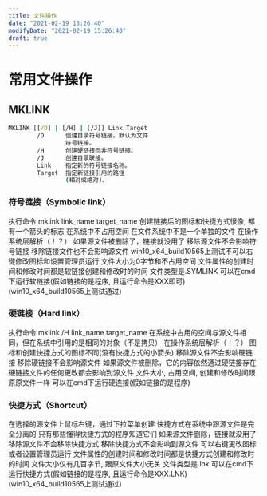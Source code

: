 ```yaml
---
title: 文件操作
date: "2021-02-19 15:26:40"
modifyDate: "2021-02-19 15:26:40"
draft: true
---
```

# 常用文件操作

## MKLINK

```cmd
MKLINK [[/D] | [/H] | [/J]] Link Target
        /D      创建目录符号链接。默认为文件
                符号链接。
        /H      创建硬链接而非符号链接。
        /J      创建目录联接。
        Link    指定新的符号链接名称。
        Target  指定新链接引用的路径
                (相对或绝对)。
```

### 符号链接（Symbolic link）

执行命令 mklink link_name target_name
创建链接后的图标和快捷方式很像, 都有一个箭头的标志
在系统中不占用空间
在文件系统中不是一个单独的文件
在操作系统层解析（！？）
如果源文件被删除了，链接就没用了
移除源文件不会影响符号链接
移除链接文件也不会影响源文件
win10_x64_build10565上测试不可以右键修改图标和设置管理员运行
文件大小为0字节和不占用空间
文件属性的创建时间和修改时间都是软链接创建和修改时的时间
文件类型是.SYMLINK
可以在cmd下运行软链接(假如链接的是程序, 且运行命令是XXX即可)(win10_x64_build10565上测试通过)

### 硬链接（Hard link）

执行命令 mklink /H link_name target_name
在系统中占用的空间与源文件相同，但在系统中引用的是相同的对象（不是拷贝）
在操作系统层解析（！？）
图标和创建快捷方式的图标不同(没有快捷方式的小箭头)
移除源文件不会影响硬链接
移除硬链接不会影响源文件
如果源文件被删除，它的内容依然通过硬链接存在
硬链接文件的任何更改都会影响到源文件
文件大小, 占用空间, 创建和修改时间跟原原文件一样
可以在cmd下运行硬连接(假如链接的是程序)

### 快捷方式（Shortcut）

在选择的源文件上鼠标右键，通过下拉菜单创建
快捷方式在系统中跟源文件是完全分离的
只有那些懂得快捷方式的程序知道它们
如果源文件删除，链接就没用了
移除源文件不会移除快捷方式
移除快捷方式不会影响到源文件
可以右键更改图标或者设置管理员运行
文件属性的创建时间和修改时间都是快捷方式创建和修改时的时间
文件大小仅有几百字节, 跟原文件大小无关
文件类型是.lnk
可以在cmd下运行快捷方式(假如链接的是程序, 且运行命令是XXX.LNK)(win10_x64_build10565上测试通过)
